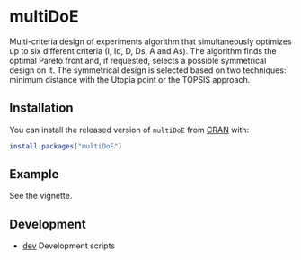 
# multiDoE

<!-- badges: start -->
<!-- badges: end -->

Multi-criteria design of experiments algorithm that simultaneously optimizes up
to six different criteria (I, Id, D, Ds, A and As). The algorithm finds the
optimal Pareto front and, if requested, selects a possible symmetrical design on
it. The symmetrical design is selected based on two techniques: minimum distance
with the Utopia point or the TOPSIS approach.

## Installation

You can install the released version of `multiDoE` from [CRAN](https://CRAN.R-project.org) with:

``` r
install.packages("multiDoE")
```

## Example

See the vignette.

## Development

- [dev](./dev) Development scripts
